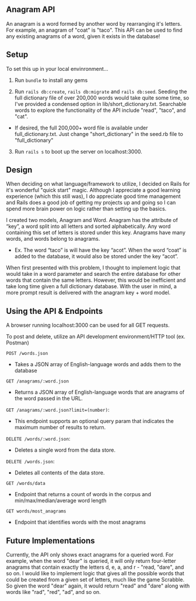 ## Anagram API
An anagram is a word formed by another word by rearranging it's letters. For example, an anagram of "coat" is "taco". This API can be used to find any existing anagrams of a word, given it exists in the database!


## Setup
To set this up in your local envinronment...

1.	Run `bundle` to install any gems

2. Run `rails db:create`, `rails db:migrate` and `rails db:seed`. Seeding the full dictionary file of over 200,000 words would take quite some time, so I've provided a condensed option in lib/short_dictionary.txt. Searchable words to explore the functionality of the API include "read", "taco", and "cat".
  + If desired, the full 200,000+ word file is available under full_dictionary.txt. Just change "short_dictionary" in the seed.rb file to "full_dictionary"

3. Run `rails s` to boot up the server on localhost:3000.

## Design
When deciding on what language/framework to utilize, I decided on Rails for it's wonderful "quick start" magic. Although I appreciate a good learning experience (which this still was), I do appreciate good time management and Rails does a good job of getting my projects up and going so I can spend more brain power on logic rather than setting up the basics.


I created two models, Anagram and Word. Anagram has the attribute of “key”, a word split into all letters and sorted alphabetically. Any word containing this set of letters is stored under this key. Anagrams have many words, and words belong to anagrams.

+ Ex. The word “taco” is will have the key “acot”. When the word “coat” is added to the database, it would also be stored under the key “acot”.

When first presented with this problem, I thought to implement logic that would take in a word parameter and search the entire database for other words that contain the same letters. However, this would be inefficient and take long time given a full dictionary database. With the user in mind, a more prompt result is delivered with the anagram key + word model.

## Using the API & Endpoints
A browser running localhost:3000 can be used for all GET requests.


To post and delete, utilize an API development environment/HTTP tool (ex. Postman)



`POST /words.json`
+ Takes a JSON array of English-language words and adds them to the database

`GET /anagrams/:word.json`
+ Returns a JSON array of English-language words that are anagrams of the word passed in the URL.

`GET /anagrams/:word.json?limit=(number)`:
+ This endpoint supports an optional query param that indicates the maximum number of results to return.

`DELETE /words/:word.json`:
+ Deletes a single word from the data store.

`DELETE /words.json`:
+ Deletes all contents of the data store.

`GET /words/data`
 + Endpoint that returns a count of words in the corpus and min/max/median/average word length

`GET words/most_anagrams`
+ Endpoint that identifies words with the most anagrams

## Future Implementations
Currently, the API only shows exact anagrams for a queried word. For example, when the word "dear" is queried, it will only return four-letter anagrams that contain exactly the letters d, e, a, and r - "read, "dare", and so on. I would like to implement logic that gives all the possible words that could be created from a given set of letters, much like the game Scrabble. So given the word "dear" again, it would return "read" and "dare" along with words like "rad", "red", "ad", and so on.

